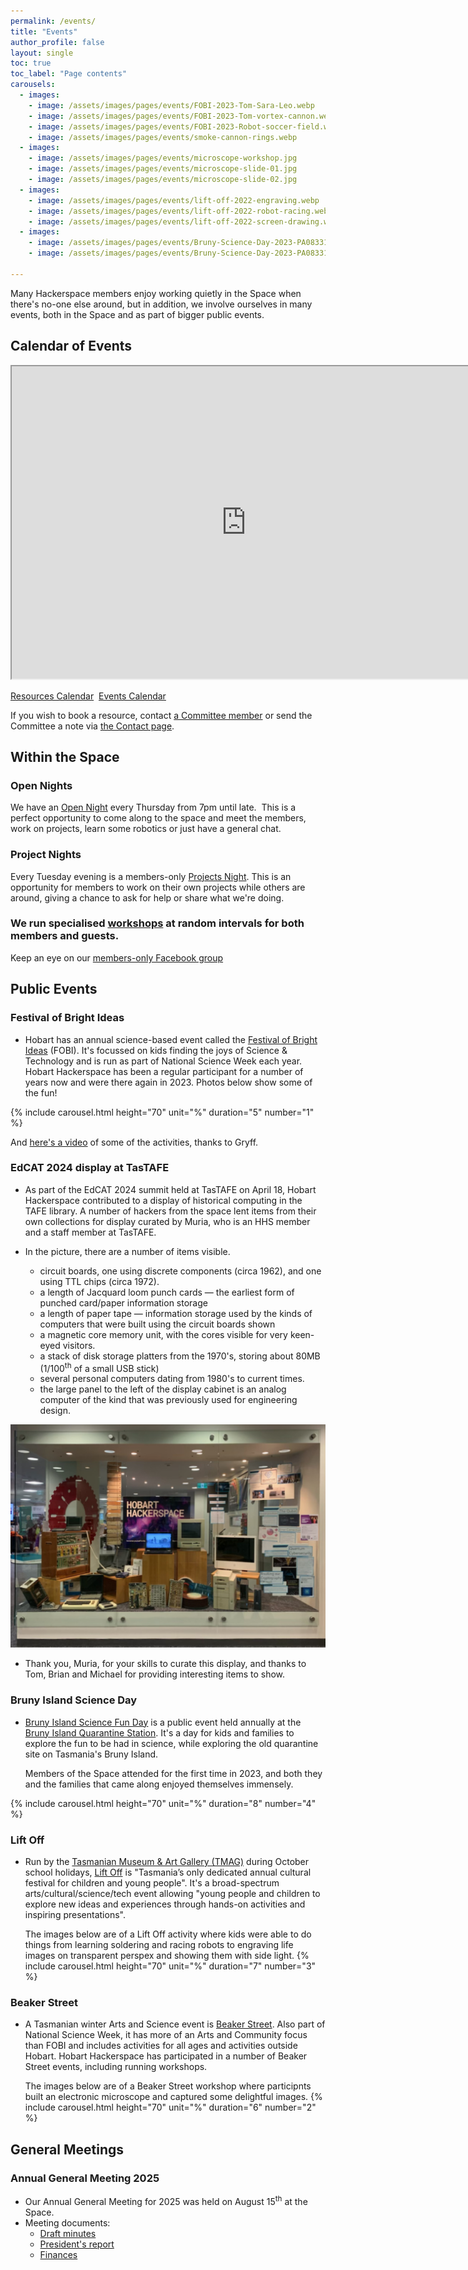 ```yaml
---
permalink: /events/
title: "Events"
author_profile: false
layout: single
toc: true
toc_label: "Page contents"
carousels:
  - images:
    - image: /assets/images/pages/events/FOBI-2023-Tom-Sara-Leo.webp
    - image: /assets/images/pages/events/FOBI-2023-Tom-vortex-cannon.webp
    - image: /assets/images/pages/events/FOBI-2023-Robot-soccer-field.webp
    - image: /assets/images/pages/events/smoke-cannon-rings.webp
  - images:
    - image: /assets/images/pages/events/microscope-workshop.jpg
    - image: /assets/images/pages/events/microscope-slide-01.jpg
    - image: /assets/images/pages/events/microscope-slide-02.jpg
  - images:
    - image: /assets/images/pages/events/lift-off-2022-engraving.webp
    - image: /assets/images/pages/events/lift-off-2022-robot-racing.webp
    - image: /assets/images/pages/events/lift-off-2022-screen-drawing.webp
  - images:
    - image: /assets/images/pages/events/Bruny-Science-Day-2023-PA083318.webp
    - image: /assets/images/pages/events/Bruny-Science-Day-2023-PA083314.webp

---
```

Many Hackerspace members enjoy working quietly in the Space when there\'s no-one else around,
but in addition, we involve ourselves in many events, both in the Space and as part of bigger public events.

## Calendar of Events

<iframe src="https://outlook.office365.com/calendar/published/8d7988fbac0b42b9b5b901717fb74780@hobarthackerspace.org.au/5da9083ac99649048fa75b9be03307ed2801996037720237890/calendar.html" height="500" width="750" title="Calendar" name="cal_iframe"></iframe>

<p><a href = "https://outlook.office365.com/calendar/published/8d7988fbac0b42b9b5b901717fb74780@hobarthackerspace.org.au/5da9083ac99649048fa75b9be03307ed2801996037720237890/calendar.html" target = "cal_iframe">Resources Calendar</a>&nbsp;&nbsp;<a href = "https://outlook.office365.com/calendar/published/8d7988fbac0b42b9b5b901717fb74780@hobarthackerspace.org.au/b648656cb5814640ac6c5dc9430601ec14074330722555189232/calendar.html" target = "cal_iframe">Events Calendar</a></p>

If you wish to book a resource, contact [a Committee member](https://hobarthackerspace.org.au/about/#committee-202223) or send the Committee a note via [the Contact page](https://hobarthackerspace.org.au/contact/).

## Within the Space
### Open Nights
We have an [Open Night](/events/open-night/) every Thursday from 7pm until late.  This is a
perfect opportunity to come along to the space and meet the members,
work on projects, learn some robotics or just have a general chat.

### Project Nights
Every Tuesday evening is a members-only [Projects Night](/events/projects-night/).
This is an opportunity for members to work on their own projects while others
are around, giving a chance to ask for help or share what we're doing.

### We run specialised [workshops](/events/workshops/) at random intervals for both members and guests.
Keep an eye on our [members-only Facebook group](https://hobarthackerspace.us21.list-manage.com/track/click?u=8a37739687e69ea2baaeb62e1&id=5a26478467&e=bca8dbc60d)

## Public Events
### Festival of Bright Ideas
  - Hobart has an annual science-based event called the <a href="https://festivalofbrightideas.com.au/"
   target="_blank">Festival of Bright Ideas</a> (FOBI). It\'s focussed on kids finding the joys of
   Science & Technology and is run as part of National Science Week each year.
   Hobart  Hackerspace has been a regular participant for a number of years now and were there again in 2023. Photos below show some of the fun!

{% include carousel.html height="70" unit="%" duration="5" number="1" %}

   And <a href="https://www.youtube.com/shorts/AI1Ly1uvecw"  target="_blank">here's a video</a> of some of the activities, thanks to Gryff.

### EdCAT 2024 display at TasTAFE
- As part of the EdCAT 2024 summit held at TasTAFE on April 18, Hobart
Hackerspace contributed to a display of historical computing in the
TAFE library.
A number of hackers from the space lent items from their own
collections for display curated by Muria, who is an HHS member and a staff
member at TasTAFE.

- In the picture, there are a number of items visible. 
  - circuit boards, one using discrete components (circa 1962), and one using  TTL chips (circa 1972). 
  - a length of Jacquard loom punch cards &mdash; the earliest form of punched card/paper information storage 
  - a length of paper tape &mdash; information storage used by the kinds of computers that were built using the circuit boards shown
  - a magnetic core memory unit, with the cores visible for very keen-eyed visitors.
  - a stack of disk storage platters from the 1970's, storing about 80MB (1/100<sup>th</sup> of a small USB stick)
  - several personal computers dating from 1980's to current times.
  - the large panel to the left of the display cabinet is an analog
    computer of the kind that was previously used for engineering design.

<a href="/assets/images/pages/events/TasTAFE-EdCAT_2024-IMG_0935_lg.webp"><img src="/assets/images/pages/events/TasTAFE-EdCAT_2024-IMG_0935.webp" alt="EdCAT 2024 display"></a>  

- Thank you, Muria,  for your skills to curate this display, 
  and thanks to Tom, Brian and Michael for providing interesting items to show.



### Bruny Island Science Day
  - <a href = "https://inspiringtas.org.au/event/bruny-island-fun-day/"  target="_blank">Bruny Island Science Fun Day</a> is a public event held annually at the <a href = "https://www.facebook.com/brunyquarantinestation/"  target="_blank">Bruny Island Quarantine Station</a>. It's a day for kids and families to explore the fun to be had in science, while exploring the old quarantine site on Tasmania\'s Bruny Island.

    Members of the Space attended for the first time in 2023, and both they and the families that came along enjoyed themselves immensely.

{% include carousel.html height="70" unit="%" duration="8" number="4" %}

### Lift Off
  - Run by the <a href="https://www.tmag.tas.gov.au/"  target="_blank">Tasmanian Museum & Art Gallery (TMAG)</a> during October school holidays, <a href="https://www.tmag.tas.gov.au/learning_and_discovery/about_learning_and_discovery/childrens_festival"  target="_blank">Lift Off</a> is "Tasmania’s only dedicated annual cultural festival for children and young people". It's a broad-spectrum arts/cultural/science/tech event allowing "young people and children to explore new ideas and experiences through hands-on activities and inspiring presentations".

    The images below are of a Lift Off activity where kids were able to do things from learning soldering and racing robots to engraving life images on transparent perspex and showing them with side light.
{% include carousel.html height="70" unit="%" duration="7" number="3" %}

### Beaker Street
  - A Tasmanian winter Arts and Science event is <a href="https://beakerstreet.com.au/"  target="_blank">Beaker Street</a>. Also part of National Science Week, it has more of an Arts and Community focus than FOBI and includes activities for all ages and activities outside Hobart. Hobart Hackerspace has participated in a number of Beaker Street events, including running workshops.

    The images below are of a Beaker Street workshop where participnts built an electronic microscope and captured some delightful images.
{% include carousel.html height="70" unit="%" duration="6" number="2" %}

## General Meetings
### Annual General Meeting 2025
  - Our Annual General Meeting for 2025 was held on August 15<sup>th</sup> at the Space. 
  - Meeting documents:
    - [Draft minutes](/assets/documents/AGM2025/AGM-minutes-2025.pdf)
    - [President's report](/assets/documents/AGM2025/Presidents-report.pdf)
    - [Finances](/assets/documents/AGM2025/Financial-report.pdf)


